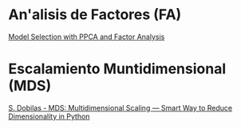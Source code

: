 # An\'alisis de Factores (FA)
[Model Selection with PPCA and Factor Analysis](https://scikit-learn.org/stable/auto_examples/decomposition/plot_pca_vs_fa_model_selection.html)

# Escalamiento Muntidimensional (MDS)
[S.  Dobilas - MDS: Multidimensional Scaling — Smart Way to Reduce Dimensionality in Python](https://towardsdatascience.com/mds-multidimensional-scaling-smart-way-to-reduce-dimensionality-in-python-7c126984e60b)
